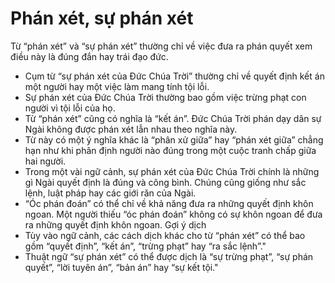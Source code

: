 # Phán xét, sự phán xét

Từ “phán xét” và “sự phán xét” thường chỉ về việc đưa ra phán quyết xem điều này là đúng đắn hay trái đạo đức.
- Cụm từ “sự phán xét của Đức Chúa Trời” thường chỉ về quyết định kết án một người hay một việc làm mang tính tội lỗi. 
- Sự phán xét của Đức Chúa Trời thường bao gồm việc trừng phạt con người vì tội lỗi của họ. 
- Từ “phán xét” cũng có nghĩa là “kết án”. Đức Chúa Trời phán dạy dân sự Ngài không được phán xét lẫn nhau theo nghĩa này. 
- Từ này có một ý nghĩa khác là “phân xử giữa” hay “phán xét giữa” chẳng hạn như khi phân định người nào đúng trong một cuộc tranh chấp giữa hai người. 
- Trong một vài ngữ cảnh, sự phán xét của Đức Chúa Trời chính là những gì Ngài quyết định là đúng và công bình. Chúng cũng giống như sắc lệnh, luật pháp hay các giới răn của Ngài. 
- “Óc phán đoán” có thể chỉ về khả năng đưa ra những quyết định khôn ngoan. Một người thiếu “óc phán đoán” không có sự khôn ngoan để đưa ra những quyết định khôn ngoan. 
Gợi ý dịch
- Tùy vào ngữ cảnh, các cách dịch khác cho từ “phán xét” có thể bao gồm “quyết định”, “kết án”, “trừng phạt” hay “ra sắc lệnh”." 
- Thuật ngữ “sự phán xét” có thể được dịch là “sự trừng phạt”, “sự phán quyết”, “lời tuyên án”, “bản án” hay “sự kết tội."


